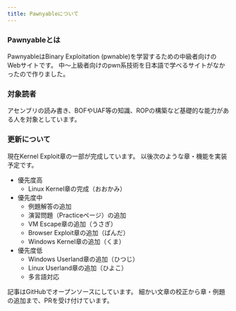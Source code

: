 ```yaml
---
title: Pawnyableについて
---
```


### Pawnyableとは
PawnyableはBinary Exploitation (pwnable)を学習するための中級者向けのWebサイトです。
中〜上級者向けのpwn系技術を日本語で学べるサイトがなかったので作りました。

### 対象読者
アセンブリの読み書き、BOFやUAF等の知識、ROPの構築など基礎的な能力がある人を対象としています。

### 更新について
現在Kernel Exploit章の一部が完成しています。
以後次のような章・機能を実装予定です。

- 優先度高
  - Linux Kernel章の完成（おおかみ）
- 優先度中
  - 例題解答の追加
  - 演習問題（Practiceページ）の追加
  - VM Escape章の追加（うさぎ）
  - Browser Exploit章の追加（ぱんだ）
  - Windows Kernel章の追加（くま）
- 優先度低
  - Windows Userland章の追加（ひつじ）
  - Linux Userland章の追加（ひよこ）
  - 多言語対応

記事はGitHubでオープンソースにしています。
細かい文章の校正から章・例題の追加まで、PRを受け付けています。
